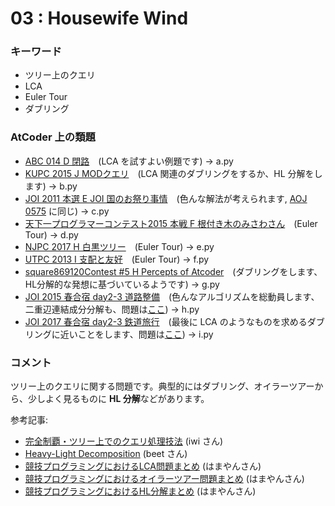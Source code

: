 # 03 : Housewife Wind

### キーワード

- ツリー上のクエリ
- LCA
- Euler Tour
- ダブリング

### AtCoder 上の類題

- [ABC 014 D 閉路](https://atcoder.jp/contests/abc014/tasks/abc014_4)　(LCA を試すよい例題です) -> a.py
- [KUPC 2015 J MODクエリ](https://atcoder.jp/contests/kupc2015/tasks/kupc2015_j)　(LCA 関連のダブリングをするか、HL 分解をします) -> b.py
- [JOI 2011 本選 E JOI 国のお祭り事情](https://atcoder.jp/contests/joi2012ho/tasks/joi2012ho5)　(色んな解法が考えられます, [AOJ 0575](http://judge.u-aizu.ac.jp/onlinejudge/description.jsp?id=0575) に同じ) -> c.py
- [天下一プログラマーコンテスト2015 本戦 F 根付き木のみさわさん](https://atcoder.jp/contests/tenka1-2015-final/tasks/tenka1_2015_final_f)　(Euler Tour) -> d.py
- [NJPC 2017 H 白黒ツリー](https://atcoder.jp/contests/njpc2017/tasks/njpc2017_h)　(Euler Tour) -> e.py
- [UTPC 2013 I 支配と友好](https://atcoder.jp/contests/utpc2013/tasks/utpc2013_09)　(Euler Tour) -> f.py
- [square869120Contest #5 H Percepts of Atcoder](https://atcoder.jp/contests/s8pc-5/tasks/s8pc_5_h)　(ダブリングをします、HL分解的な発想に基づいているようです) -> g.py
- [JOI 2015 春合宿 day2-3 道路整備](https://atcoder.jp/contests/joisc2015/tasks/joisc2015_g)　(色んなアルゴリズムを総動員します、二重辺連結成分分解も、問題は[ここ](https://www.ioi-jp.org/camp/2015/2015-sp-tasks/2015-sp-d2.pdf)) -> h.py
- [JOI 2017 春合宿 day2-3 鉄道旅行](https://atcoder.jp/contests/joisc2017/tasks/joisc2017_f)　(最後に LCA のようなものを求めるダブリングに近いことをします、問題は[ここ](https://www.ioi-jp.org/camp/2017/2017-sp-tasks/2017-sp-d2-railway_trip-review.pdf)) -> i.py

### コメント

ツリー上のクエリに関する問題です。典型的にはダブリング、オイラーツアーから、少しよく見るものに **HL 分解**などがあります。

参考記事:

- [完全制覇・ツリー上でのクエリ処理技法](https://topcoder.g.hatena.ne.jp/iwiwi/20111205/1323099376) (iwi さん)
- [Heavy-Light Decomposition](http://beet-aizu.hatenablog.com/entry/2017/12/12/235950) (beet さん)
- [競技プログラミングにおけるLCA問題まとめ](http://hamayanhamayan.hatenablog.jp/entry/2017/05/03/131624) (はまやんさん)
- [競技プログラミングにおけるオイラーツアー問題まとめ](http://hamayanhamayan.hatenablog.jp/entry/2017/04/10/163548) (はまやんさん)
- [競技プログラミングにおけるHL分解まとめ](http://hamayanhamayan.hatenablog.jp/entry/2017/04/10/172636) (はまやんさん)